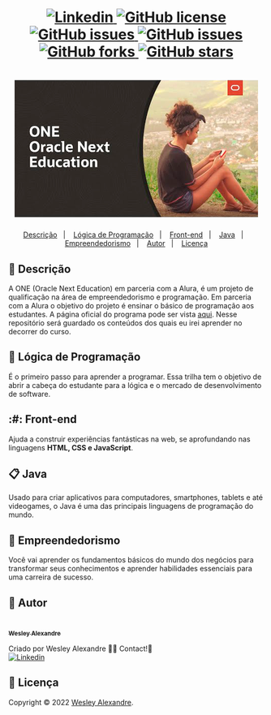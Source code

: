 <h1 align="center">
  <a href="https://www.linkedin.com/in/wesley-alexandre-393044240/">
    <img alt="Linkedin" src="https://img.shields.io/badge/-Wesley%20Alexandre-29B6D1?label=Linkedin&logo=linkedin&style=flat-square">
  </a>
  <a href="https://github.com/wesleyarm/alura-oracle-next-education/blob/main/.github/LICENSE.txt">
    <img alt="GitHub license" src="https://img.shields.io/github/license/nagatingg/nlw05_plantmanager?logo=mint&style=flat-square">
  </a>
  <a href="https://github.com/wesleyarm/alura-oracle-next-education/issues">
    <img alt="GitHub issues" src="https://img.shields.io/github/issues/nagatingg/nlw05_plantmanager?color=29B6D1&style=flat-square">
  </a>
  <a href="https://github.com/wesleyarm/alura-oracle-next-education/issues?q=is%3Aissue+is%3Aclosed">
    <img alt="GitHub issues" src="https://badgen.net/github/closed-issues/nagatingg/nlw05_plantmanager?color=29B6D1&style=flat-square">
  </a>
  <a href="https://github.com/wesleyarm/alura-oracle-next-education/network">
    <img alt="GitHub forks" src="https://img.shields.io/github/forks/nagatingg/nlw05_plantmanager?color=29B6D1&style=flat-square">
  </a>
  <a href="https://github.com/wesleyarm/alura-oracle-next-education/stargazers">
    <img alt="GitHub stars" src="https://img.shields.io/github/stars/nagatingg/nlw05_plantmanager?color=29B6D1&style=flat-square">
  </a>
</h1>
<h1 align="center">
<img src="img/vd03-next-education1.jpg" />
</h1>
<p align="center">
  <a href="#page_facing_up-descrição">Descrição</a>&nbsp;&nbsp;&nbsp;|&nbsp;&nbsp;&nbsp;
  <a href="#art">Lógica de Programação</a>&nbsp;&nbsp;&nbsp;|&nbsp;&nbsp;&nbsp;
  <a href="#">
Front-end</a>&nbsp;&nbsp;&nbsp;|&nbsp;&nbsp;&nbsp;
  <a href="#clipboard">Java</a>&nbsp;&nbsp;&nbsp;|&nbsp;&nbsp;&nbsp;
  <a href="#closed_book">Empreendedorismo</a>&nbsp;&nbsp;&nbsp;|&nbsp;&nbsp;&nbsp;
  <a href="#man">Autor</a>&nbsp;&nbsp;&nbsp;|&nbsp;&nbsp;&nbsp;
  <a href="#memo-Licença">Licença</a>
</p>

## :page_facing_up: Descrição
A ONE (Oracle Next Education) em parceria com a Alura, é um projeto de qualificação na área de empreendedorismo e programação.
Em parceria com a Alura o objetivo do projeto é ensinar o básico de programação aos estudantes.
A página oficial do programa pode ser vista <a href="https://www.alura.com.br/oracle-next-education">aqui<a>.
Nesse repositório será guardado os conteúdos dos quais eu irei aprender no decorrer do curso.

## :art: Lógica de Programação
É o primeiro passo para aprender a programar. Essa trilha tem o objetivo de abrir a cabeça do estudante para a lógica e o mercado de desenvolvimento de software.

## :#: Front-end
Ajuda a construir experiências fantásticas na web, se aprofundando nas linguagens <b>HTML, CSS e JavaScript</b>.

## :clipboard: Java
Usado para criar aplicativos para computadores, smartphones, tablets e até videogames, o Java é uma das principais linguagens de programação do mundo.

## :closed_book: Empreendedorismo
Você vai aprender os fundamentos básicos do mundo dos negócios para transformar seus conhecimentos e aprender habilidades essenciais para uma carreira de sucesso.

## :man: Autor
<a href="https://github.com/wesleyarm">
 <img src="https://avatars.githubusercontent.com/u/103395674?v=4" width="70px;" alt=""/>
 <br />
 <sub><b>Wesley Alexandre</b></sub>
</a>


Criado por Wesley Alexandre :wave::wave: Contact!🚀<br>
<a href="https://www.linkedin.com/in/wesley-alexandre-393044240/">
  <img alt="Linkedin" src="https://img.shields.io/badge/-Wesley%20Alexandre-29B6D1?label=Linkedin&logo=linkedin&style=flat-square">
</a>

## :memo: Licença
Copyright © 2022 [Wesley Alexandre](https://github.com/wesleyarm).<br />
